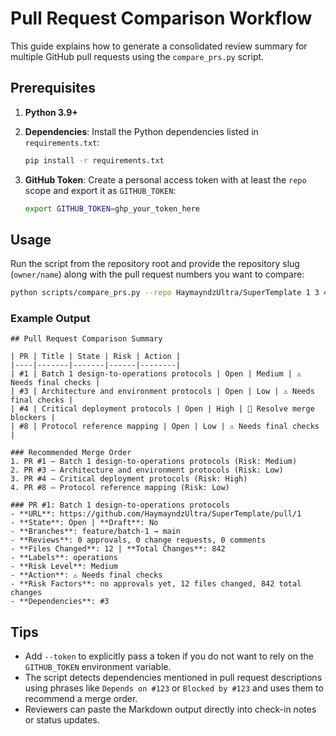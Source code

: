 # Pull Request Comparison Workflow

This guide explains how to generate a consolidated review summary for multiple GitHub pull requests using the `compare_prs.py` script.

## Prerequisites

1. **Python 3.9+**
2. **Dependencies**: Install the Python dependencies listed in `requirements.txt`:

   ```bash
   pip install -r requirements.txt
   ```

3. **GitHub Token**: Create a personal access token with at least the `repo` scope and export it as `GITHUB_TOKEN`:

   ```bash
   export GITHUB_TOKEN=ghp_your_token_here
   ```

## Usage

Run the script from the repository root and provide the repository slug (`owner/name`) along with the pull request numbers you want to compare:

```bash
python scripts/compare_prs.py --repo HaymayndzUltra/SuperTemplate 1 3 4 8
```

### Example Output

```
## Pull Request Comparison Summary

| PR | Title | State | Risk | Action |
|----|-------|-------|------|--------|
| #1 | Batch 1 design-to-operations protocols | Open | Medium | ⚠️ Needs final checks |
| #3 | Architecture and environment protocols | Open | Low | ⚠️ Needs final checks |
| #4 | Critical deployment protocols | Open | High | 🚧 Resolve merge blockers |
| #8 | Protocol reference mapping | Open | Low | ⚠️ Needs final checks |

### Recommended Merge Order
1. PR #1 — Batch 1 design-to-operations protocols (Risk: Medium)
2. PR #3 — Architecture and environment protocols (Risk: Low)
3. PR #4 — Critical deployment protocols (Risk: High)
4. PR #8 — Protocol reference mapping (Risk: Low)

### PR #1: Batch 1 design-to-operations protocols
- **URL**: https://github.com/HaymayndzUltra/SuperTemplate/pull/1
- **State**: Open | **Draft**: No
- **Branches**: feature/batch-1 → main
- **Reviews**: 0 approvals, 0 change requests, 0 comments
- **Files Changed**: 12 | **Total Changes**: 842
- **Labels**: operations
- **Risk Level**: Medium
- **Action**: ⚠️ Needs final checks
- **Risk Factors**: no approvals yet, 12 files changed, 842 total changes
- **Dependencies**: #3
```

## Tips

- Add `--token` to explicitly pass a token if you do not want to rely on the `GITHUB_TOKEN` environment variable.
- The script detects dependencies mentioned in pull request descriptions using phrases like `Depends on #123` or `Blocked by #123` and uses them to recommend a merge order.
- Reviewers can paste the Markdown output directly into check-in notes or status updates.
